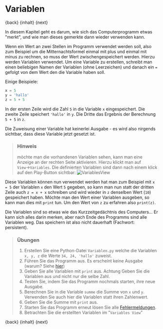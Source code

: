# Variablen

{back} {inhalt} {next}

In diesem Kapitel geht es darum, wie sich das Computerprogramm etwas "merkt", und wie man dieses gemerkte dann wieder verwenden kann.


Wenn ein Wert an zwei Stellen im Programm verwendet werden soll, also zum Beispiel um  die Mitternachtsformel einmal mit plus und einmal mit minus zu rechnen, so muss der Wert zwischengespeichert werden. Hierzu werden Variablen verwendet. Um eine Variable zu erstellen, schreibt man einen beliebigen Namen der Variablen (ohne Leerzeichen) und danach ein `=`  gefolgt von dem Wert den die Variable haben soll.

Einige Beispiele:
```python
x = 5
y = 'hallo'
z = 5 + 5
```

In der ersten Zeile wird die Zahl `5` in die Variable `x` eingespeichert. Die zweite Zeile speichert `'hallo'` in `y`. Die Dritte das Ergebnis der Berechnung `5 + 5` in `z`.

Die Zuweisung einer Variable hat keinerlei Ausgabe - es wird also nirgends sichtbar, dass diese Variable jetzt gesetzt ist.

> ### Hinweis
> möchte man die vorhandenen Variablen sehen, kann man eine Anzeige an der rechten Seite aktivieren. Hierzu klickt man auf `View`→`Variables`. Die definierten Variablen sind dann nach einem klick auf den Play-Button sichtbar:
> ![VariablesView](img/ThonnyVariables.png)

Diese Variablen können nun verwendet werden hat man zum Beispiel mit `x = 5` der Variablen `x` den Wert `5` gegeben, so kann man nun statt der dritten Zeile auch `z = x + x` schreiben und wird wieder in `z` denselben Wert (`10`) gespeichert haben. Möchte man den Wert einer Variablen ausgeben, so kann man dies mit `print` tun. Um den Wert von `z` zu erfahren also `print(z)`.

Die Variablen sind so etwas wie das Kurzzeitgedächtnis des Computers... Er kann sich alles darin merken, aber nach Ende des Programms sind alle Variablen weg. Das speichern ist also nicht dauerhaft (Fachwort: persistent).

> ### Übungen
>
>  1. Erstellen Sie eine Python-Datei `Variablen.py` welche die Variablen `x, y, z` die Werte `34, 24, 'hallo'` zuweist.
>  1. Führen Sie das Programm aus. Es erscheint keine Ausgabe (warum? Siehe [hier](02Speichern.md/#automatische-ausgabe))
>  1. Geben Sie alle Variablen mit `print` aus. Achtung Geben Sie die Variablen aus und nicht nur die selbe Zahl.
>  1. Testen Sie, indem Sie das Programm nochmals starten, ihre neue Ausgabe.
>  2. Berechnen Sie in die Variable `summe` die Summe von `x` und `y`. Verwenden Sie auch hier die Variablen statt ihren Zahlenwert.
>  3. Geben Sie die Summe mit `print` aus.
>  4. Starten Sie das Programm erneut lösen Sie alle [Fehlermeldungen](Fehler.md).
>  5. Betrachten Sie die erstellten Variablen im "`Variables View`"

{back} {inhalt} {next}

